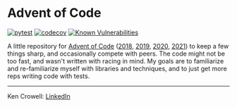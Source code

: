 # Advent of Code

[![pytest](https://github.com/oeuftete/advent-of-code/actions/workflows/main.yml/badge.svg)](https://github.com/oeuftete/advent-of-code/actions/workflows/main.yml)
[![codecov](https://codecov.io/gh/oeuftete/advent-of-code/branch/master/graph/badge.svg)](https://codecov.io/gh/oeuftete/advent-of-code)
[![Known Vulnerabilities](https://snyk.io/test/github/oeuftete/advent-of-code/badge.svg?targetFile=requirements.txt)](https://snyk.io/test/github/oeuftete/advent-of-code?targetFile=requirements.txt)

A little repository for [Advent of Code][adventofcode]
([2018][adventofcode-2018], [2019][adventofcode-2019],
[2020][adventofcode-2020], [2021][adventofcode-2021]) to keep a few things
sharp, and occasionally compete with peers.  The code might not be too fast,
and wasn't written with racing in mind.  My goals are to familiarize and
re-familiarize myself with libraries and techniques, and to just get more reps
writing code with tests.

----

Ken Crowell: [LinkedIn][linkedin]

[adventofcode]: https://adventofcode.com/
[adventofcode-2018]: https://adventofcode.com/2018
[adventofcode-2019]: https://adventofcode.com/2019
[adventofcode-2020]: https://adventofcode.com/2020
[adventofcode-2021]: https://adventofcode.com/2021
[linkedin]: https://www.linkedin.com/in/kengcrowell
